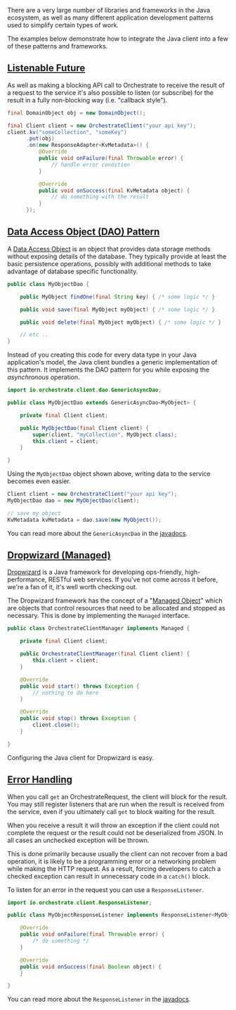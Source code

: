 There are a very large number of libraries and frameworks in the Java ecosystem,
 as well as many different application development patterns used to simplify
 certain types of work.

The examples below demonstrate how to integrate the Java client into a few of
 these patterns and frameworks.

## <a name="listenable-future"></a> [Listenable Future](#listenable-future)

As well as making a blocking API call to Orchestrate to receive the result of
 a request to the service it's also possible to listen (or subscribe) for the
 result in a fully non-blocking way (i.e. "callback style").

```java
final DomainObject obj = new DomainObject();

final Client client = new OrchestrateClient("your api key");
client.kv("someCollection", "someKey")
      .put(obj)
      .on(new ResponseAdapter<KvMetadata>() {
          @Override
          public void onFailure(final Throwable error) {
              // handle error condition
          }

          @Override
          public void onSuccess(final KvMetadata object) {
              // do something with the result
          }
      });
```

## <a name="data-access-object"></a> [Data Access Object (DAO) Pattern](#data-access-object)

A [Data Access Object](http://en.wikipedia.org/wiki/Data_access_object) is an
 object that provides data storage methods without exposing details of the
 database. They typically provide at least the basic persistence operations,
 possibly with additional methods to take advantage of database specific
 functionality.

```java
public class MyObjectDao {

    public MyObject findOne(final String key) { /* some logic */ }

    public void save(final MyObject myObject) { /* some logic */ }

    public void delete(final MyObject myObject) { /* some logic */ }

    // etc ..
}
```

Instead of you creating this code for every data type in your Java application's
 model, the Java client bundles a generic implementation of this pattern. It
 implements the DAO pattern for you while exposing the _asynchronous_
 operation.

```java
import io.orchestrate.client.dao.GenericAsyncDao;

public class MyObjectDao extends GenericAsyncDao<MyObject> {

    private final Client client;

    public MyObjectDao(final Client client) {
        super(client, "myCollection", MyObject.class);
        this.client = client;
    }

}
```

Using the `MyObjectDao` object shown above, writing data to the service becomes
 even easier.

```java
Client client = new OrchestrateClient("your api key");
MyObjectDao dao = new MyObjectDao(client);

// save my object
KvMetadata kvMetadata = dao.save(new MyObject());
```

You can read more about the `GenericAsyncDao` in the
 [javadocs](/javadoc/latest/io/orchestrate/client/dao/GenericAsyncDao.html).

## <a name="dropwizard"></a> [Dropwizard (Managed)](#dropwizard)

[Dropwizard](http://dropwizard.codahale.com/) is a Java framework for developing
 ops-friendly, high-performance, RESTful web services. If you've not come across
 it before, we're a fan of it, it's well worth checking out.

The Dropwizard framework has the concept of a
 "[Managed Object](http://dropwizard.codahale.com/manual/core/#managed-objects)"
 which are objects that control resources that need to be allocated and stopped
 as necessary. This is done by implementing the `Managed` interface.

```java
public class OrchestrateClientManager implements Managed {

    private final Client client;

    public OrchestrateClientManager(final Client client) {
        this.client = client;
    }

    @Override
    public void start() throws Exception {
        // nothing to do here
    }

    @Override
    public void stop() throws Exception {
        client.close();
    }

}
```

Configuring the Java client for Dropwizard is easy.

## <a name="error-handling"></a> [Error Handling](#error-handling)

When you call `get` an OrchestrateRequest, the client will block for the result. You
 may still register listeners that are run when the result is received from the
 service, even if you ultimately call `get` to block waiting for the result.

When you receive a result it will throw an exception if the client could not
 complete the request or the result could not be deserialized from JSON. In all
cases an unchecked exception will be thrown.

This is done primarily because usually the client can not recover from a bad
 operation, it is likely to be a programming error or a networking problem while
 making the HTTP request. As a result, forcing developers to catch a checked
 exception can result in unnecessary code in a `catch()` block.

To listen for an error in the request you can use a `ResponseListener`.

```java
import io.orchestrate.client.ResponseListener;

public class MyObjectResponseListener implements ResponseListener<MyObject> {

    @Override
    public void onFailure(final Throwable error) {
        /* do something */
    }

    @Override
    public void onSuccess(final Boolean object) {
    }

}
```

You can read more about the `ResponseListener` in the
 [javadocs](/javadoc/latest/io/orchestrate/client/ResponseListener.html).
